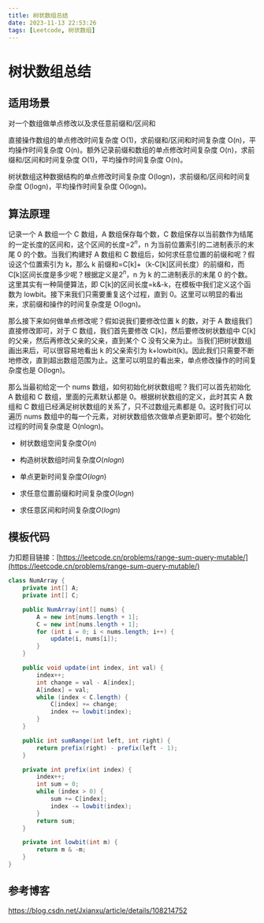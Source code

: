 ```yaml
---
title: 树状数组总结
date: 2023-11-13 22:53:26
tags: [Leetcode, 树状数组]
---
```


# 树状数组总结

## 适用场景

对一个数组做单点修改以及求任意前缀和/区间和

直接操作数组的单点修改时间复杂度 O(1)，求前缀和/区间和时间复杂度 O(n)，平均操作时间复杂度 O(n)。额外记录前缀和数组的单点修改时间复杂度 O(n)，求前缀和/区间和时间复杂度 O(1)，平均操作时间复杂度 O(n)。

树状数组这种数据结构的单点修改时间复杂度 O(logn)，求前缀和/区间和时间复杂度 O(logn)，平均操作时间复杂度 O(logn)。

## 算法原理

记录一个 A 数组一个 C 数组，A 数组保存每个数，C 数组保存以当前数作为结尾的一定长度的区间和，这个区间的长度=$2^n$，n 为当前位置索引的二进制表示的末尾 0 的个数。当我们构建好 A 数组和 C 数组后，如何求任意位置的前缀和呢？假设这个位置索引为 k，那么 k 前缀和=C[k]+（k-C[k]区间长度）的前缀和，而 C[k]区间长度是多少呢？根据定义是$2^n$，n 为 k 的二进制表示的末尾 0 的个数。这里其实有一种简便算法，即 C[k]的区间长度=k&-k，在模板中我们定义这个函数为 lowbit。接下来我们只需要重复这个过程，直到 0。这里可以明显的看出来，求前缀和操作的时间复杂度是 O(logn)。

那么接下来如何做单点修改呢？假如说我们要修改位置 k 的数，对于 A 数组我们直接修改即可，对于 C 数组，我们首先要修改 C[k]，然后要修改树状数组中 C[k]的父亲，然后再修改父亲的父亲，直到某个 C 没有父亲为止。当我们把树状数组画出来后，可以很容易地看出 k 的父亲索引为 k+lowbit(k)。因此我们只需要不断地修改，直到超出数组范围为止。这里可以明显的看出来，单点修改操作的时间复杂度也是 O(logn)。

那么当最初给定一个 nums 数组，如何初始化树状数组呢？我们可以首先初始化 A 数组和 C 数组，里面的元素默认都是 0。根据树状数组的定义，此时其实 A 数组和 C 数组已经满足树状数组的关系了，只不过数组元素都是 0。这时我们可以遍历 nums 数组中的每一个元素，对树状数组依次做单点更新即可。整个初始化过程的时间复杂度是 O(nlogn)。

- 树状数组空间复杂度$O(n)$

- 构造树状数组时间复杂度$O(nlogn)$

- 单点更新时间复杂度$O(logn)$

- 求任意位置前缀和时间复杂度$O(logn)$

- 求任意区间和时间复杂度$O(logn)$

## 模板代码

力扣题目链接：[https://leetcode.cn/problems/range-sum-query-mutable/](https://leetcode.cn/problems/range-sum-query-mutable/)

```java
class NumArray {
    private int[] A;
    private int[] C;

    public NumArray(int[] nums) {
        A = new int[nums.length + 1];
        C = new int[nums.length + 1];
        for (int i = 0; i < nums.length; i++) {
            update(i, nums[i]);
        }
    }

    public void update(int index, int val) {
        index++;
        int change = val - A[index];
        A[index] = val;
        while (index < C.length) {
            C[index] += change;
            index += lowbit(index);
        }
    }

    public int sumRange(int left, int right) {
        return prefix(right) - prefix(left - 1);
    }

    private int prefix(int index) {
        index++;
        int sum = 0;
        while (index > 0) {
            sum += C[index];
            index -= lowbit(index);
        }
        return sum;
    }

    private int lowbit(int m) {
        return m & -m;
    }
}
```

## 参考博客

https://blog.csdn.net/Jxianxu/article/details/108214752
